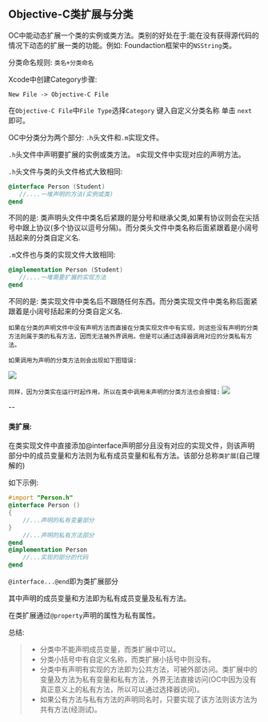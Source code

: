 ## Objective-C类扩展与分类
OC中能动态扩展一个类的实例或类方法。类别的好处在于:能在没有获得源代码的情况下动态的扩展一类的功能。例如: Foundaction框架中的`NSString`类。

分类命名规则:
`类名+分类命名`

 Xcode中创建Category步骤:
 
 `New File -> Objective-C File`
 
 在`Objective-C File`中`File Type`选择`Category` 键入自定义分类名称 单击 `next` 即可。
 
 OC中分类分为两个部分: `.h`头文件和`.m`实现文件。
 
 `.h`头文件中声明要扩展的实例或类方法。
 `m`实现文件中实现对应的声明方法。
 
 `.h`头文件与类的头文件格式大致相同:
 
 ```Objective-C
 @interface Person (Student)
	//....一堆声明的方法(实例或类)
@end
 ```
 
不同的是: 类声明头文件中类名后紧跟的是分号和继承父类,如果有协议则会在尖括号中跟上协议(多个协议以逗号分隔)。而分类头文件中类名称后面紧跟着是小阔号括起来的分类自定义名.
 
 `.m`文件也与类的实现文件大致相同:
 
 ```Objective-C
@implementation Person (Student)
	//....一堆需要扩展的实现方法
@end
 ```
 
不同的是: 类实现文件中类名后不跟随任何东西。而分类实现文件中类名称后面紧跟着是小阔号括起来的分类自定义名.

`如果在分类的声明文件中没有声明方法而直接在分类实现文件中有实现，则这些没有声明的分类方法则属于类的私有方法，因而无法被外界调用。但是可以通过选择器调用对应的分类私有方法。`

`如果调用为声明的分类方法则会出现如下图错误:`

<img src="/Users/zhengjie/Documents/文档笔记/objective-C/img/img5.png"/>

`同样，因为分类实在运行时起作用，所以在类中调用未声明的分类方法也会报错:`
<img src="/Users/zhengjie/Documents/文档笔记/objective-C/img/img6.png"/>

--

#### 类扩展:

在类实现文件中直接添加@interface声明部分且没有对应的实现文件，则该声明部分中的成员变量和方法则为私有成员变量和私有方法。该部分总称`类扩展`(自己理解的)

如下示例:

```Objective-C
#import "Person.h"
@interface Person ()
{
    //...声明的私有变量部分
}
    //...声明的私有方法部分
@end
@implementation Person
    //...实现的部分的代码
@end
```
 
`@interface...@end`即为类扩展部分
 
其中声明的成员变量和方法即为私有成员变量及私有方法。

在类扩展通过`@property`声明的属性为私有属性。

总结:

> * 分类中不能声明成员变量，而类扩展中可以。
> * 分类小括号中有自定义名称，而类扩展小括号中则没有。
> * 分类中有声明有实现的方法即为公共方法，可被外部访问。类扩展中的变量及方法为私有变量和私有方法，外界无法直接访问(OC中因为没有真正意义上的私有方法，所以可以通过选择器访问)。
> * 如果公有方法与私有方法的声明同名时，只要实现了该方法则该方法为共有方法(经测试)。

 
 